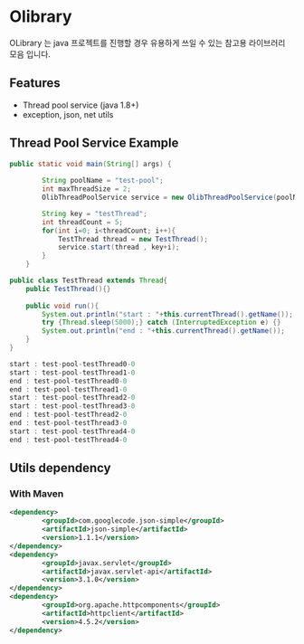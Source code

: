 # Olibrary

OLibrary 는 java 프로젝트를 진행할 경우 유용하게 쓰일 수 있는 참고용 라이브러리 모음 입니다.

## Features

* Thread pool service (java 1.8+)
* exception, json, net utils

## Thread Pool Service Example

```java
public static void main(String[] args) {
		
		String poolName = "test-pool";
		int maxThreadSize = 2;
		OlibThreadPoolService service = new OlibThreadPoolService(poolName, maxThreadSize);

		String key = "testThread";
		int threadCount = 5;
		for(int i=0; i<threadCount; i++){
			TestThread thread = new TestThread();
			service.start(thread , key+i);
		}
	}
```


```java
public class TestThread extends Thread{
	public TestThread(){}
	
	public void run(){
		System.out.println("start : "+this.currentThread().getName());
		try {Thread.sleep(5000);} catch (InterruptedException e) {}
		System.out.println("end : "+this.currentThread().getName());
	}
}
```

```java
start : test-pool-testThread0-0
start : test-pool-testThread1-0
end : test-pool-testThread0-0
end : test-pool-testThread1-0
start : test-pool-testThread2-0
start : test-pool-testThread3-0
end : test-pool-testThread2-0
end : test-pool-testThread3-0
start : test-pool-testThread4-0
end : test-pool-testThread4-0
```

## Utils dependency


### With Maven
```xml
<dependency>
		<groupId>com.googlecode.json-simple</groupId>
		<artifactId>json-simple</artifactId>
		<version>1.1.1</version>
</dependency>
<dependency>
		<groupId>javax.servlet</groupId>
		<artifactId>javax.servlet-api</artifactId>
		<version>3.1.0</version>
</dependency>
<dependency>
		<groupId>org.apache.httpcomponents</groupId>
		<artifactId>httpclient</artifactId>
		<version>4.5.2</version>
</dependency>
```
